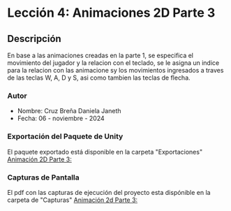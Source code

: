 
# Lección 4: Animaciones 2D Parte 3

## Descripción
En base a las animaciones creadas en la parte 1, se especifica el movimiento del jugador y la relacion con el teclado, se le asigna un indice para la relacion con las animacione sy los movimientos ingresados a traves de las teclas W, A, D y S, asi como tambien las teclas de flecha.

### Autor
- Nombre: Cruz Breña Daniela Janeth
- Fecha: 06 - noviembre - 2024

### Exportación del Paquete de Unity
El paquete exportado está disponible en la carpeta "Exportaciones"
  [Animación 2D Parte 3:]()

### Capturas de Pantalla 
El pdf con las capturas de ejecución del proyecto esta dispónible en la carpeta de "Capturas"
  [Animación 2d Parte 3:](/Capturas/Lección4_Animations2DParte3-capturas.pdf)


